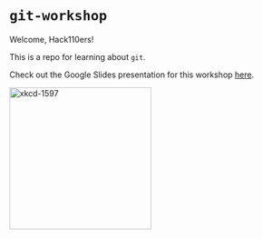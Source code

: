 # `git-workshop`

Welcome, Hack110ers!

This is a repo for learning about `git`.

Check out the Google Slides presentation for this workshop [here](https://docs.google.com/presentation/d/17so0qfgGGuwqJDOl4IGfspdN8bFn8PaWJdRQJt5ZMpE/edit?usp=sharing).

<img src="https://imgs.xkcd.com/comics/git_2x.png" alt="xkcd-1597" width="250"/>
